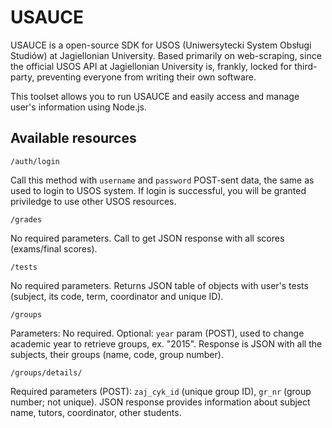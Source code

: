 # USAUCE
USAUCE is a open-source SDK for USOS (Uniwersytecki System Obsługi Studiów) at Jagiellonian University. Based primarily on web-scraping, since the official USOS API at Jagiellonian University is, frankly, locked for third-party, preventing everyone from writing their own software.

This toolset allows you to run USAUCE and easily access and manage user's information using Node.js.

## Available resources

`/auth/login`

Call this method with `username` and `password` POST-sent data, the same as used to login to USOS system. If login is successful, you will be granted priviledge to use other USOS resources.

`/grades`

No required parameters.
Call to get JSON response with all scores (exams/final scores).

`/tests`

No required parameters.
Returns JSON table of objects with user's tests (subject, its code, term, coordinator and unique ID).

`/groups`

Parameters: No required. Optional: `year` param (POST), used to change academic year to retrieve groups, ex. "2015".
Response is JSON with all the subjects, their groups (name, code, group number).

`/groups/details/`

Required parameters (POST): `zaj_cyk_id` (unique group ID), `gr_nr` (group number; not unique).
JSON response provides information about subject name, tutors, coordinator, other students.